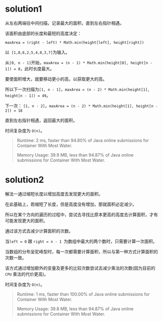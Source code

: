 # solution1

从左右两端往中间扫描，记录最大的面积，直到左右指针相遇。

该面积由底部的长度和最短的高度决定：

```
maxArea = (right - left) * Math.min(height[left], height[right])
```
以` [1,8,6,2,5,4,8,3,7]`为输入。

从`[0, n - 1]`开始，`maxArea = (n - 1) * Math.min(height[0], height[n - 1]) = 8`，此时长度最大。

要使面积增大，就要移动更小的高，以获取更大的高。

所以下一次扫描为`[1, n - 1]`，`maxArea = (n - 2) * Math.min(height[1], height[n - 1]) = 49`。

下一次： `[1, n - 2]`，`maxArea = (n - 2) * Math.min(height[1], height[n - 2]) = 18`

直到左右指针相遇，返回最大的面积。

时间复杂度为 `O(n)`。

> Runtime: 2 ms, faster than 94.80% of Java online submissions for Container With Most Water.
>
>Memory Usage: 39.9 MB, less than 94.87% of Java online submissions for Container With Most Water.

# solution2

解法一通过缩短长度以增加高度去发现更大的面积。

在此基础上，若缩短了长度，但是高度没有增加，那就面积必定减少。

所以在某个方向的遍历的过程中，尝试去寻找比原本更高的高度去计算面积，才有可能发现更大的面积。

通过该方式去减少计算面积的次数。

当`left = 0` 跟 `right = n - 1 `为数组中最大的两个数时，只需要计算一次面积。

当数组的分布呈驼峰型时，每一次都需要计算面积，所以与第一种方式计算面积的次数一致。

该方式通过增加额外的变量及更多的比较次数尝试去减少乘法的次数(因为目前的 `CPU` 乘法的代价更高)。

时间复杂度为 `O(n)`。

>Runtime: 1 ms, faster than 100.00% of Java online submissions for Container With Most Water.
>
>Memory Usage: 39.8 MB, less than 94.87% of Java online submissions for Container With Most Water.